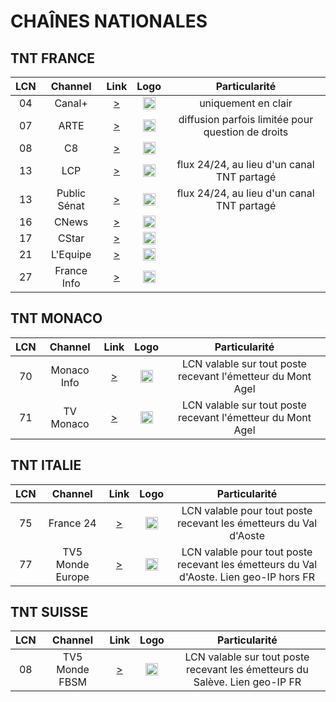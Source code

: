 <h1> CHAÎNES NATIONALES </h1>
<h2> TNT FRANCE </h2>

| LCN    | Channel        | Link  | Logo | Particularité |
|:----:|:--------------:|:-----:|:----:|:-------------:|
| 04 | Canal+ | [>](https://geo.dailymotion.com/player.html?video=x5gv6be) | <img height="20" src="https://s2.dmcdn.net/u/1Ew071cTOAFCXNM4u/240x240"/> | uniquement en clair |
| 07 | ARTE | [>](https://artesimulcast.akamaized.net/hls/live/2031003/artelive_fr/index.m3u8) | <img height="20" src="https://s1.dmcdn.net/u/_-jC1a2X7nOezKaH/240x240"/> | diffusion parfois limitée pour question de droits |
| 08 | C8 | [>](https://geo.dailymotion.com/player.html?video=x5gv5rr) | <img height="20" src="https://s2.dmcdn.net/u/1YP551WAyosjZTra7/240x240"/> |
| 13 | LCP | [>](https://geo.dailymotion.com/player.html?video=xgepjr) | <img height="20" src="https://s2.dmcdn.net/u/1CkLf1aVUMG9g6E-x/240x240"/> | flux 24/24, au lieu d'un canal TNT partagé |
| 13 | Public Sénat | [>](https://geo.dailymotion.com/player.html?video=xkxbzc) | <img height="20" src="https://s1.dmcdn.net/u/11mWs1d3yuU9iSsBI/240x240"/> | flux 24/24, au lieu d'un canal TNT partagé |
| 16 | CNews | [>](https://geo.dailymotion.com/player.html?video=x3b68jn) | <img height="20" src="https://s2.dmcdn.net/u/DhmL1dBB0lCE9cUJ/240x240"/> |
| 17 | CStar | [>](https://geo.dailymotion.com/player.html?video=x5gv5v0) | <img height="20" src="https://s2.dmcdn.net/u/28r9J1U75b5fBuEuT/240x240"/> |
| 21 | L'Equipe | [>](https://geo.dailymotion.com/player.html?video=x2lefik) | <img height="20" src="https://s2.dmcdn.net/u/2ARqh1c-h7sBe-ssc/240x240"/> |
| 27 | France Info | [>](https://www.youtube.com/embed/Z-Nwo-ypKtM) | <img height="20" src="https://yt3.ggpht.com/ytc/AIdro_nHB3lxXh8PcGgMTgBPmFKovSbKRxBTavrjbjomHTg1HpFp=s48-c-k-c0x00ffffff-no-rj"/> |

<h2> TNT MONACO </h2>

| LCN    | Channel        | Link  | Logo | Particularité |
|:----:|:--------------:|:-----:|:----:|:-------------:|
| 70 | Monaco Info | [>](https://monacoinfo.com/) | <img height="20" src="https://monacoinfo.com/wp-content/themes/monacoinfo_v4/assets/img/monacoinfo-color.png"/> | LCN valable sur tout poste recevant l'émetteur du Mont Agel |
| 71 | TV Monaco | [>](https://videos.tvmonaco.com/content/le-direct) | <img height="20" src="https://production.content.okast.tv/2116dc08-1959-465d-857f-3619daefb66b/storefront_projects/f8817419-73a4-4c55-85c2-c135542fde09/logo.57031FEE952F64D8B9B40592C187913A1A2F299FDDD33FF58EB0647F70D57B74.fr.png"/> | LCN valable sur tout poste recevant l'émetteur du Mont Agel |

<h2> TNT ITALIE </h2>

| LCN    | Channel        | Link  | Logo | Particularité |
|:----:|:--------------:|:-----:|:----:|:-------------:|
| 75 | France 24 | [>](https://www.youtube.com/embed/l8PMl7tUDIE) | <img height="20" src="https://yt3.ggpht.com/ytc/AIdro_k9aU_SRhYAWJjQ6AO7uzQDZE5mb7gmv4synLrC7hEWGjE=s48-c-k-c0x00ffffff-no-rj"/> | LCN valable pour tout poste recevant les émetteurs du Val d'Aoste |
| 77 | TV5 Monde Europe | [>](https://europe.tv5monde.com/fr/live/group) | <img height="20" src="https://yt3.ggpht.com/Q9R6fW605FVhF0J_hCWENp6W1pe9LdtuKq7oZ-dS6fS8a4CVvN9f9iRBr8fNQqBUBfZ2SrRgrug=s48-c-k-c0x00ffffff-no-rj"/> | LCN valable pour tout poste recevant les émetteurs du Val d'Aoste. Lien geo-IP hors FR |

<h2> TNT SUISSE </h2>

| LCN    | Channel        | Link  | Logo | Particularité |
|:----:|:--------------:|:-----:|:----:|:-------------:|
| 08 | TV5 Monde FBSM | [>](https://www.tv5monde.com/tv/direct/4/tv5monde-france-belgique-suisse-monaco) | <img height="20" src="https://yt3.ggpht.com/Q9R6fW605FVhF0J_hCWENp6W1pe9LdtuKq7oZ-dS6fS8a4CVvN9f9iRBr8fNQqBUBfZ2SrRgrug=s48-c-k-c0x00ffffff-no-rj"/> | LCN valable sur tout poste recevant les émetteurs du Salève. Lien geo-IP FR |
